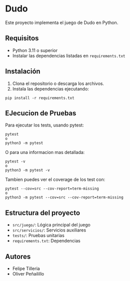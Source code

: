 # Dudo

Este proyecto implementa el juego de Dudo en Python.

## Requisitos

- Python 3.11 o superior
- Instalar las dependencias listadas en `requirements.txt`

## Instalación

1. Clona el repositorio o descarga los archivos.
2. Instala las dependencias ejecutando:

```
pip install -r requirements.txt
```

## EJecucion de Pruebas

Para ejecutar los tests, usando pytest:

```
pytest
o
python3 -m pytest
```

O para una informacion mas detallada:

```
pytest -v
o
python3 -m pytest -v
```

Tambien puedes ver el coverage de los test con:

```
pytest --cov=src --cov-report=term-missing 
o
python3 -m pytest --cov=src --cov-report=term-missing
```

## Estructura del proyecto

- `src/juego/`: Lógica principal del juego
- `src/servicios/`: Servicios auxiliares
- `tests/`: Pruebas unitarias
- `requirements.txt`: Dependencias

## Autores

- Felipe Tilleria
- Oliver Peñailillo
